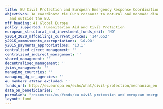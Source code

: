 ```yaml
---
title: EU Civil Protection and European Emergency Response Coordination Centre
objectives: To coordinate the EU's response to natural and manmade disasters within
  and outside the EU.
mff_heading: 4) Global Europe
policy_supported: Humanitarian Aid and Civil Protection
european_structural_and_investment_funds_esif: 'NO'
y2014_2020_mffceilings_current_prices: '144.652'
y2015_commitments_appropriations: '16.93'
y2015_payments_appropriations: '13.1'
centralised_direct_management: ''
centralised_indirect_management: ''
shared_management: ''
decentralised_management: ''
joint_management: ''
managing_countries: ''
managing_dg_or_agencies: ''
eu_members_states_excluded: ''
funds_url: http://ec.europa.eu/echo/what/civil-protection/mechanism_en
data_on_beneficiaries: ''
permalink: "/resources/eu/funds/eu-civil-protection-and-european-emergency-response-coordination-centre"
layout: fund
---
```

